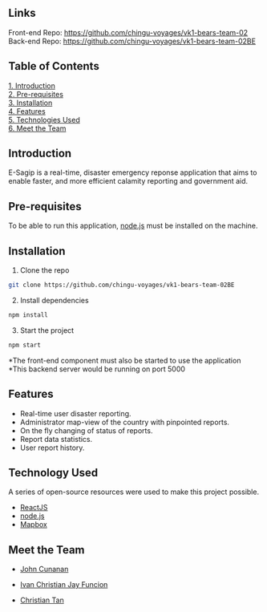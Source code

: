 

## Links
Front-end Repo: https://github.com/chingu-voyages/vk1-bears-team-02  
Back-end Repo: https://github.com/chingu-voyages/vk1-bears-team-02BE
## Table of Contents
<a href="#intro">1. Introduction</a> <br>
<a href="#preReq">2. Pre-requisites</a> <br>
<a href="#installation">3. Installation</a> <br>
<a href="#features">4. Features</a> <br>
<a href="#tech"> 5. Technologies Used</a><br>
<a href="#team">6. Meet the Team</a>

## <h2 id="intro"> Introduction </h2>

E-Sagip is a real-time, disaster emergency reponse application that aims to enable faster, and more efficient calamity reporting and government aid.
## <h2 id="preReq"> Pre-requisites </h2>
To be able to run this application, [node.js] must be installed on the machine.

## <h2 id="installation"> Installation </h2>
1. Clone the repo
 ```sh
 git clone https://github.com/chingu-voyages/vk1-bears-team-02BE
   ```
  2. Install dependencies
   ```sh
  npm install
   ```
   3. Start the project
   ```sh
  npm start
   ```
*The front-end component must also be started to use the application <br>
*This backend server would be running on port 5000


## <h2 id="features"> Features </h2>

  - Real-time user disaster reporting.
  - Administrator map-view of the country with pinpointed reports.
  - On the fly changing of status of reports.
  - Report data statistics.
  - User report history.
  
## <h2 id="tech"> Technology Used </h2>
 A series of open-source resources were used to make this project possible.
* [ReactJS]
* [node.js]
* [Mapbox]


## <h2 id="team"> Meet the Team </h2>
- [John Cunanan](https://github.com/theCodingJohn)
- [Ivan Christian Jay Funcion](https://github.com/supremeking23)
- [Christian Tan](https://github.com/mikotan-cpu)


   [node.js]: <http://nodejs.org>
   [ReactJS]: <https://reactjs.org/>
   [Mapbox]: <https://www.mapbox.com/>


